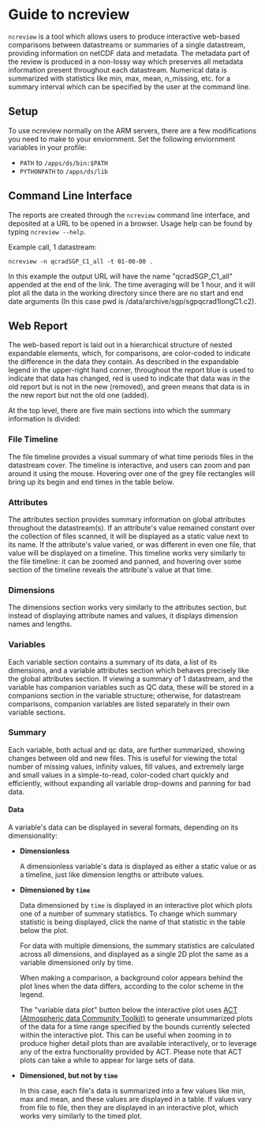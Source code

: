 # Guide to ncreview

`ncreview` is a tool which allows users to produce interactive web-based comparisons between datastreams or summaries of a single datastream, providing information on netCDF data and metadata. The metadata part of the review is produced in a non-lossy way which preserves all metadata information present throughout each datastream. Numerical data is summarized with statistics like min, max, mean, n_missing, etc. for a summary interval which can be specified by the user at the command line.

## Setup
To use ncreview normally on the ARM servers, there are a few modifications you need to make to your enviornment.
Set the following enviornment variables in your profile:
 - `PATH` to `/apps/ds/bin:$PATH`
 - `PYTHONPATH` to `/apps/ds/lib`

## Command Line Interface

The reports are created through the `ncreview` command line interface, and deposited at a URL to be opened in a browser. Usage help can be found by typing `ncreview --help`.

Example call, 1 datastream: 

    ncreview -n qcradSGP_C1_all -t 01-00-00 .
In this example the output URL will have the name "qcradSGP_C1_all" appended at the end of the link.  The time averaging will be 1 hour, and it will plot all the data in the working directory since there are no start and end date arguments (In this case pwd is /data/archive/sgp/sgpqcrad1longC1.c2).

## Web Report

The web-based report is laid out in a hierarchical structure of nested expandable elements, which, for comparisons, are color-coded to indicate the difference in the data they contain. As described in the expandable legend in the upper-right hand corner, throughout the report blue is used to indicate that data has changed, red is used to indicate that data was in the old report but is not in the new (removed), and green means that data is in the new report but not the old one (added).

At the top level, there are five main sections into which the summary information is divided:

### File Timeline

 The file timeline provides a visual summary of what time periods files in the datastream cover. The timeline is interactive, and users can zoom and pan around it using the mouse. Hovering over one of the grey file rectangles will bring up its begin and end times in the table below.

### Attributes

 The attributes section provides summary information on global attributes throughout the datastream(s). If an attribute's value remained constant over the collection of files scanned, it will be displayed as a static value next to its name. If the attribute's value varied, or was different in even one file, that value will be displayed on a timeline. This timeline works very similarly to the file timeline: it can be zoomed and panned, and hovering over some section of the timeline reveals the attribute's value at that time.

### Dimensions

 The dimensions section works very similarly to the attributes section, but instead of displaying attribute names and values, it displays dimension names and lengths.

### Variables

Each variable section contains a summary of its data, a list of its dimensions, and a variable attributes section which behaves precisely like the global attributes section. If viewing a summary of 1 datastream, and the variable has companion variables such as QC data, these will be stored in a companions section in the variable structure; otherwise, for datastream comparisons, companion variables are listed separately in their own variable sections.

### Summary

 Each variable, both actual and qc data, are further summarized, showing changes between old and new files. This is useful for viewing the total number of missing values, infinity values, fill values, and extremely large and small values in a simple-to-read, color-coded chart quickly and efficiently, without expanding all variable drop-downs and panning for bad data.

#### Data

A variable's data can be displayed in several formats, depending on its dimensionality:

- **Dimensionless**

    A dimensionless variable's data is displayed as either a static value or as a timeline, just like dimension lengths or attribute values.

- **Dimensioned by `time`**
    
    Data dimensioned by `time` is displayed in an interactive plot which plots one of a number of summary statistics. To change which summary statistic is being displayed, click the name of that statistic in the table below the plot.

    For data with multiple dimensions, the summary statistics are calculated across all dimensions, and displayed as a single 2D plot the same as a variable dimensioned only by time.

    When making a comparison, a background color appears behind the plot lines when the data differs, according to the color scheme in the legend.

    The "variable data plot" button below the interactive plot uses [ACT (Atmospheric data Community Toolkit)](https://arm-doe.github.io/ACT/index.html) to generate unsummarized plots of the data for a time range specified by the bounds currently selected within the interactive plot. This can be useful when zooming in to produce higher detail plots than are available interactively, or to leverage any of the extra functionality provided by ACT. Please note that ACT plots can take a while to appear for large sets of data.

- **Dimensioned, but not by `time`**

    In this case, each file's data is summarized into a few values like min, max and mean, and these values are displayed in a table. If values vary from file to file, then they are displayed in an interactive plot, which works very similarly to the timed plot.
    

